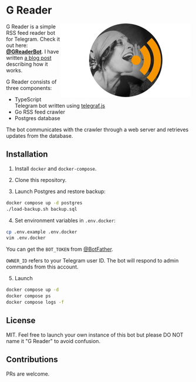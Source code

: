 # G Reader

<img align="right" height=200 src="/cover.png" alt="G Reader" />

G Reader is a simple RSS feed reader bot for Telegram. Check it out here: **[@GReaderBot](https://t.me/GReaderBot)**. I have written [a blog post](https://nikstar.me/post/greader/) describing how it works.

G Reader consists of three components: 

* TypeScript Telegram bot written using [telegraf.js](https://telegraf.js.org/)
* Go RSS feed crawler
* Postgres database

The bot communicates with the crawler through a web server and retrieves updates from the database.

## Installation

1. Install `docker` and `docker-compose`.

2. Clone this repository.

3. Launch Postgres and restore backup:
  
  ```bash
  docker compose up -d postgres 
  ./load-backup.sh backup.sql
  ```

4. Set environment variables in `.env.docker`: 
  ```bash
  cp .env.example .env.docker
  vim .env.docker
  ```

  You can get the `BOT_TOKEN` from [@BotFather](https://t.me/BotFather).

  `OWNER_ID` refers to your Telegram user ID. The bot will respond to admin commands from this account.

5. Launch
  ```bash
  docker compose up -d
  docker compose ps
  docker compose logs -f
  ```

## License

MIT. Feel free to launch your own instance of this bot but please DO NOT name it "G Reader" to avoid confusion.

## Contributions

PRs are welcome.

